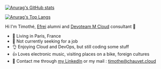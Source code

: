 [![Anurag's GitHub stats](https://github-readme-stats.vercel.app/api?username=timothechauvet&show_icons=true&locale=en&border_radius=10&bg_color=00000000&text_color=888888&cache_seconds=86400)](https://github.com/anuraghazra/github-readme-stats)

[![Anurag's Top Langs](https://github-readme-stats.vercel.app/api/top-langs/?username=timothechauvet&layout=compact&border_radius=10&bg_color=00000000&text_color=888888&cache_seconds=86400)](https://github.com/anuraghazra/github-readme-stats)

Hi I'm Timothé, [Efrei](https://efrei.fr) alumni and [Devoteam M Cloud](https://mcloud.devoteam.com/) consultant 👋

- 🙌 Living in Paris, France
- 🤝 Not currently seeking for a job
- 👌 Enjoying Cloud and DevOps, but still coding some stuff
- 👍 Loves electronic music, visiting places on a bike, foreign cultures
- 🤙 Contact me through [my LinkedIn](https://www.linkedin.com/in/timothechauvet/) or my mail : [timothe@chauvet.cloud](mailto:timothe@chauvet.cloud)
